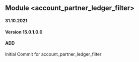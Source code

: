 ## Module <account_partner_ledger_filter>

#### 31.10.2021
#### Version 15.0.1.0.0
#### ADD
Initial Commit for account_partner_ledger_filter
